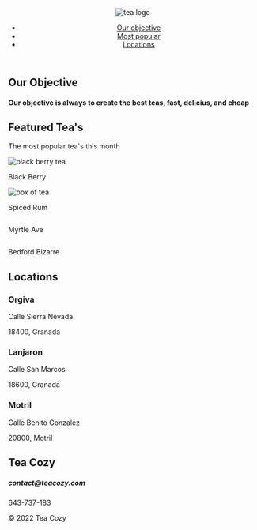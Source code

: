 <!DOCTYPE html>
<html lang="en">
<head>
    <meta charset="UTF-8">
    <meta http-equiv="X-UA-Compatible" content="IE=edge">
    <meta name="viewport" content="width=device-width, initial-scale=1.0">
    <title>Tea Cozy</title>
    <link rel="stylesheet" href="./resorces/css/style.css">
</head>
<body>
    <header>
    <nav class="navbar">
        <img src="./resorces/9.jpg.webp" alt="tea logo">
        <ul>
            <li><a href="#objective">Our objective</a></li>
            <li><a href="#featured">Most popular</a></li>
            <li><a href="#location">Locations</a></li>
        </ul>
    </nav>
    </header>
    <main>
    <section id="objective">
        <div id="objective-image">
            <div class="banner-text">
            <h2>Our Objective</h2>
            <h4>Our objective is always to create the best teas, fast, delicius, and cheap</h4>
            </div>
        </div>
    </section>
    <section id="featured">
            <div class="featured-text">
                <h1>Featured Tea's</h1>
                <p>The most popular tea's this month</p>
            </div>
            <div class="image-container">
                <div class="image">
                    <img src="./resorces/img-berryblitz.jpg" alt="black berry tea">
                    <p>Black Berry</p>
                </div>
                <div class="image">
                    <img src="./resorces/img-spiced-rum.jpg" alt="box of tea">
                    <p>Spiced Rum</p>
                </div>
                <div class="image">
                    <img src="./resorces/img-myrtle-ave.jpg" alt="">
                    <p>Myrtle Ave</p>
                </div>
                <div class="image">
                    <img src="./resorces/img-bedford-bizarre.jpg" alt="">
                    <p>Bedford Bizarre</p>
                </div>
            </div>
    </section>
    <section id="location">
        <div id="location-image">
            <h2>Locations</h2>
            <div class="row">
            <div class="box">
                <h3>Orgiva</h3>
                <p>Calle Sierra Nevada</p>
                <p>18400, Granada</p>
            </div>
            <div class="box">
                <h3>Lanjaron</h3>
                <p>Calle San Marcos</p>
                <p>18600, Granada</p>
            </div>
            <div class="box">
                <h3>Motril</h3>
                <p>Calle Benito Gonzalez</p>
                <p>20800, Motril</p>
            </div>
            </div>
    </section>
    </main>
    <footer>
        <div class="footer-text">
            <h2>Tea Cozy</h2>
            <h5>contact@teacozy.com</h5>
            <p>643-737-183</p>
        </div>
        <div class="copyright">
            <p>© 2022 Tea Cozy</p>
        </div>
    </footer>
</body>
</html>
